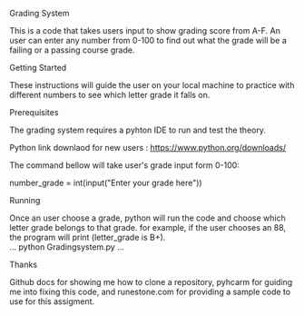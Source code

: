 Grading System

This is a code that takes users input to show grading score from A-F. An user can enter any number from 0-100 to find out what the grade will be a failing or a passing course grade.    

Getting Started

These instructions will guide the user on your local machine to practice with different numbers to see which letter grade it falls on. 

Prerequisites

The grading system requires a pyhton IDE to run and test the theory.
 
Python  link downlaod for new users : https://www.python.org/downloads/

The command bellow  will take user's grade input form 0-100:

number_grade = int(input("Enter your grade here"))

Running

Once an user choose a grade, python will run the code and choose which letter grade belongs to that grade. for example, if the user chooses an 88, the program will print (letter_grade is B+).  
...	
python Gradingsystem.py
...			


Thanks

Github docs for showing me how to clone a repository, pyhcarm for guiding me into fixing this code, and runestone.com for providing a sample code to use for this assigment. 
